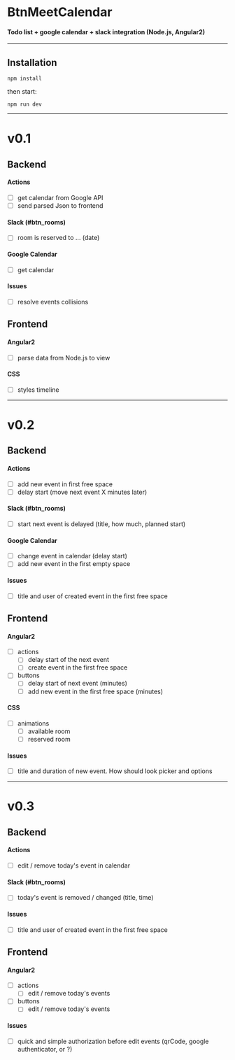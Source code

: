 # BtnMeetCalendar
#### Todo list + google calendar + slack integration (Node.js, Angular2)

---
## Installation

```
npm install
```

then start:

```
npm run dev
```

---

# v0.1


## Backend

#### Actions
- [ ] get calendar from Google API
- [ ] send parsed Json to frontend

#### Slack (#btn_rooms)

- [ ] room is reserved to ... (date)

#### Google Calendar

- [ ] get calendar

#### Issues

- [ ] resolve events collisions


## Frontend

#### Angular2

- [ ] parse data from Node.js to view

#### CSS

- [ ] styles timeline

---


# v0.2


## Backend

#### Actions

- [ ] add new event in first free space  
- [ ] delay start (move next event X minutes later)

#### Slack (#btn_rooms)

- [ ] start next event is delayed (title, how much, planned start)

#### Google Calendar

- [ ] change event in calendar (delay start)
- [ ] add new event in the first empty space

#### Issues

- [ ] title and user of created event in the first free space


## Frontend

#### Angular2

- [ ] actions
  - [ ] delay start of the next event
  - [ ] create event in the first free space

- [ ] buttons
  - [ ] delay start of next event (minutes)
  - [ ] add new event in the first free space (minutes)

#### CSS

- [ ] animations  
  - [ ] available room
  - [ ] reserved room

#### Issues

- [ ] title and duration of new event. How should look picker and options

---


# v0.3


## Backend

#### Actions

- [ ] edit / remove today's event in calendar

#### Slack (#btn_rooms)

- [ ] today's event is removed / changed (title, time)

#### Issues

- [ ] title and user of created event in the first free space


## Frontend

#### Angular2

- [ ] actions
  - [ ] edit / remove today's events

- [ ] buttons
  - [ ] edit / remove today's events

#### Issues

- [ ] quick and simple authorization before edit events (qrCode, google authenticator, or ?)
